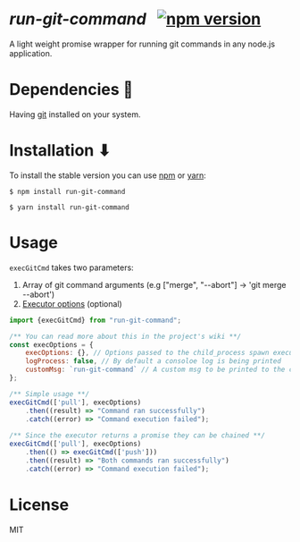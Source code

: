 # _run-git-command_ &nbsp; [![npm version](https://badge.fury.io/js/run-git-command.svg)](https://badge.fury.io/js/run-git-command)

A light weight promise wrapper for running git commands in any node.js application.

# Dependencies 🤝
Having [git](https://git-scm.com/downloads) installed on your system.

# Installation ⬇
To install the stable version you can use [npm](https://npmjs.org/) or [yarn](https://yarnpkg.com/en/): 

```shell
$ npm install run-git-command
```

```shell
$ yarn install run-git-command  
```

# Usage
`execGitCmd` takes two parameters:
1. Array of git command arguments (e.g ["merge", "--abort"] -> 'git merge --abort') 
2. [Executor options]() (optional)
```javascript
import {execGitCmd} from "run-git-command";

/** You can read more about this in the project's wiki **/
const execOptions = {
    execOptions: {}, // Options passed to the child_process spawn executor
    logProcess: false, // By default a consoloe log is being printed
    customMsg: `run-git-command` // A custom msg to be printed to the console
};

/** Simple usage **/
execGitCmd(['pull'], execOptions)
    .then((result) => "Command ran successfully")
    .catch((error) => "Command execution failed");
    
/** Since the executor returns a promise they can be chained **/
execGitCmd(['pull'], execOptions)
    .then(() => execGitCmd(['push']))
    .then((result) => "Both commands ran successfully")
    .catch((error) => "Command execution failed");

```
# License

MIT


